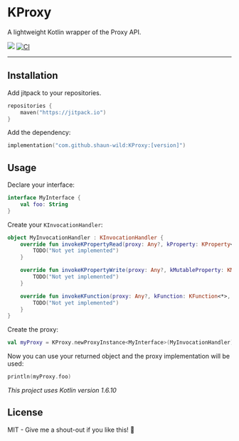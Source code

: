 # KProxy

A lightweight Kotlin wrapper of the Proxy API.

[![](https://jitpack.io/v/shaun-wild/KProxy.svg)](https://jitpack.io/#shaun-wild/KProxy)
[![CI](https://github.com/shaun-wild/KProxy/actions/workflows/test.yml/badge.svg)](https://github.com/shaun-wild/KProxy/actions/workflows/test.yml)


-----

## Installation

Add jitpack to your repositories.

```kotlin
repositories {
    maven("https://jitpack.io")
}
```

Add the dependency:

```kotlin
implementation("com.github.shaun-wild:KProxy:[version]")
```

## Usage

Declare your interface:

```kotlin
interface MyInterface {
    val foo: String
}
```

Create your `KInvocationHandler`:

```kotlin
object MyInvocationHandler : KInvocationHandler {
    override fun invokeKPropertyRead(proxy: Any?, kProperty: KProperty<*>): Any? {
        TODO("Not yet implemented")
    }

    override fun invokeKPropertyWrite(proxy: Any?, kMutableProperty: KMutableProperty<*>, value: Any?) {
        TODO("Not yet implemented")
    }

    override fun invokeKFunction(proxy: Any?, kFunction: KFunction<*>, args: Array<Any?>): Any? {
        TODO("Not yet implemented")
    }
}
```

Create the proxy:

```kotlin
val myProxy = KProxy.newProxyInstance<MyInterface>(MyInvocationHandler)
```

Now you can use your returned object and the proxy implementation will be used:

```kotlin
println(myProxy.foo)
```

*This project uses Kotlin version 1.6.10*

## License

MIT - Give me a shout-out if you like this! 🚀
